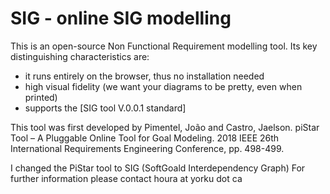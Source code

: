 # SIG - online SIG modelling

 This is an open-source Non Functional Requirement modelling tool. Its key distinguishing characteristics are:
  - it runs entirely on the browser, thus no installation needed
  - high visual fidelity (we want your diagrams to be pretty, even when printed)
  - supports the [SIG tool V.0.0.1 standard]
  
  This tool was first developed by Pimentel, João and Castro, Jaelson. piStar Tool – A Pluggable Online Tool for Goal Modeling. 2018 IEEE 26th International Requirements Engineering Conference, pp. 498-499.
  
  I changed the PiStar tool to SIG (SoftGoald Interdependency Graph)
  For further information please contact houra at yorku dot ca

